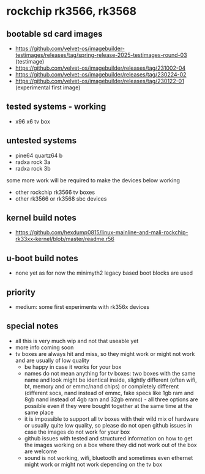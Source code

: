 # rockchip rk3566, rk3568

## bootable sd card images

- https://github.com/velvet-os/imagebuilder-testimages/releases/tag/spring-release-2025-testimages-round-03 (testimage)
- https://github.com/velvet-os/imagebuilder/releases/tag/231002-04
- https://github.com/velvet-os/imagebuilder/releases/tag/230224-02
- https://github.com/velvet-os/imagebuilder/releases/tag/230122-01 (experimental first image)

## tested systems - working

- x96 x6 tv box

## untested systems

- pine64 quartz64 b
- radxa rock 3a
- radxa rock 3b

some more work will be required to make the devices below working

- other rockchip rk3566 tv boxes
- other rk3566 or rk3568 sbc devices

## kernel build notes

- https://github.com/hexdump0815/linux-mainline-and-mali-rockchip-rk33xx-kernel/blob/master/readme.r56

## u-boot build notes

- none yet as for now the minimyth2 legacy based boot blocks are used

## priority

- medium: some first experiments with rk356x devices

## special notes

- all this is very much wip and not that useable yet
- more info coming soon
- tv boxes are always hit and miss, so they might work or might not work and are usually of low quality
  - be happy in case it works for your box
  - names do not mean anything for tv boxes: two boxes with the same name and look might be identical inside, slightly different (often wifi, bt, memory and or emmc/nand chips) or completely different (different socs, nand instead of emmc, fake specs like 1gb ram and 8gb nand instead of 4gb ram and 32gb emmc) - all three options are possible even if they were bought together at the same time at the same place
  - it is impossible to support all tv boxes with their wild mix of hardware or usually quite low quality, so please do not open github issues in case the images do not work for your box
  - github issues with tested and structured information on how to get the images working on a box where they did not work out of the box are welcome
  - sound is not working, wifi, bluetooth and sometimes even ethernet might work or might not work depending on the tv box
